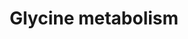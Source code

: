 ---
annotations:
- id: PW:0000440
  parent: classic metabolic pathway
  type: Pathway Ontology
  value: glycine metabolic pathway
authors:
- Essam Sharaf
- Khanspers
- AlexanderPico
- MaintBot
- Egonw
- Mkutmon
- Eweitz
citedin: ''
communities:
- ONTOX
description: 'Glycine is degraded via three pathways. The predominant pathway in animals
  and plants is the reverse of the glycine synthase pathway. In this context, the
  enzyme system involved is usually called the glycine cleavage system. In the second
  pathway, glycine is degraded in two steps. The first step is the reverse of glycine
  biosynthesis from serine with serine hydroxymethyl transferase. Serine is then converted
  to pyruvate by serine dehydratase. In the third pathway of glycine degradation,
  glycine is converted to glyoxylate by D-amino acid oxidase. Glyoxylate is then oxidized
  by hepatic lactate dehydrogenase to oxalate in an NAD+-dependent reaction. Description
  source: [Wikipedia](https://en.wikipedia.org/wiki/Glycine#Metabolism).'
last-edited: 2025-03-19
ndex: dd17c391-8b62-11eb-9e72-0ac135e8bacf
organisms:
- Homo sapiens
redirect_from:
- /index.php/Pathway:WP1495
- /instance/WP1495
- /instance/WP1495_r138124
revision: r138124
schema-jsonld:
- '@context': https://schema.org/
  '@id': https://wikipathways.github.io/pathways/WP1495.html
  '@type': Dataset
  creator:
    '@type': Organization
    name: WikiPathways
  description: 'Glycine is degraded via three pathways. The predominant pathway in
    animals and plants is the reverse of the glycine synthase pathway. In this context,
    the enzyme system involved is usually called the glycine cleavage system. In the
    second pathway, glycine is degraded in two steps. The first step is the reverse
    of glycine biosynthesis from serine with serine hydroxymethyl transferase. Serine
    is then converted to pyruvate by serine dehydratase. In the third pathway of glycine
    degradation, glycine is converted to glyoxylate by D-amino acid oxidase. Glyoxylate
    is then oxidized by hepatic lactate dehydrogenase to oxalate in an NAD+-dependent
    reaction. Description source: [Wikipedia](https://en.wikipedia.org/wiki/Glycine#Metabolism).'
  keywords:
  - Bile Salts
  - Creatine
  - Glutamate
  - Glutathione
  - Glycine
  - Glycine Oxidase
  - Glycine Transaminase
  - Glyoxalate
  - H2O
  - H2O2
  - Heme
  - MTHF
  - MTHFR
  - O2
  - Oxalate
  - Purines
  - Pyruvate
  - SHMT1
  - SHMT2
  - Serine
  - a-Iminoacetate
  license: CC0
  name: Glycine metabolism
seo: CreativeWork
title: Glycine metabolism
wpid: WP1495
---